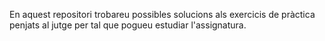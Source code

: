 En aquest repositori trobareu possibles solucions als exercicis de pràctica penjats al jutge per tal que pogueu estudiar l'assignatura.
